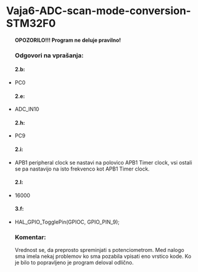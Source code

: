 # Vaja6-ADC-scan-mode-conversion-STM32F0
<ul>
  <h4>OPOZORILO!!! Program ne deluje pravilno!</h4>
  <h3>Odgovori na vprašanja:</h3>
    <h4>2.b: </h4>
      <li>PC0</li>
    <h4>2.e:</h4>
      <li>ADC_IN10</li>
    <h4>2.h:</h4>
      <li>PC9</li>
    <h4>2.i:</h4>
      <li>APB1 peripheral clock se nastavi na polovico APB1 Timer clock, vsi ostali se pa nastavijo na isto frekvenco kot APB1 Timer clock.</li>
    <h4>2.l:</h4>
      <li>16000</li>
    <h4>3.f:</h4>
        <li>HAL_GPIO_TogglePin(GPIOC, GPIO_PIN_9);</li>
</ul>

<ul>
  <h3>Komentar:</h3>
  <p>
    Vrednost se, da preprosto spreminjati s potenciometrom. Med nalogo sma imela nekaj problemov ko sma pozabila vpisati eno vrstico kode. Ko je bilo to popravljeno je program deloval odlično.
  </p>
</ul>

